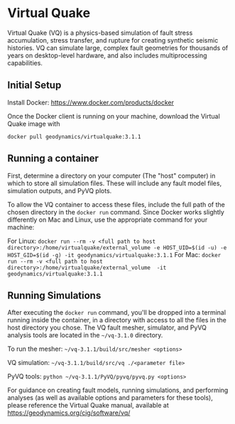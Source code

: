 # Virtual Quake
Virtual Quake (VQ) is a physics-based simulation of fault stress accumulation, stress transfer, and rupture for creating synthetic seismic histories. VQ can simulate large, complex fault geometries for thousands of years on desktop-level hardware, and also includes multiprocessing capabilities.

## Initial Setup
Install Docker: <https://www.docker.com/products/docker>

Once the Docker client is running on your machine, download the Virtual Quake image with

`docker pull geodynamics/virtualquake:3.1.1`

## Running a container
First, determine a directory on your computer (The "host" computer) in which to store all simulation files. These will include any fault model files, simulation outputs, and PyVQ plots.

To allow the VQ container to access these files, include the full path of the chosen directory in the `docker run` command.  Since Docker works slightly differently on Mac and Linux, use the appropriate command for your machine:

For Linux: `docker run --rm -v <full path to host directory>:/home/virtualquake/external_volume -e HOST_UID=$(id -u) -e HOST_GID=$(id -g) -it geodynamics/virtualquake:3.1.1`
For Mac: `docker run --rm -v <full path to host directory>:/home/virtualquake/external_volume  -it geodynamics/virtualquake:3.1.1`

## Running Simulations
After executing the `docker run` command, you'll be dropped into a terminal running inside the container, in a directory with access to all the files in the host directory you chose.  The VQ fault mesher, simulator, and PyVQ analysis tools are located in the `~/vq-3.1.0` directory.

To run the mesher:
`~/vq-3.1.1/build/src/mesher <options>`

VQ simulation:
`~/vq-3.1.1/build/src/vq ./<parameter file>`

PyVQ tools:
`python ~/vq-3.1.1/PyVQ/pyvq/pyvq.py <options>`

For guidance on creating fault models, running simulations, and performing analyses (as well as available options and parameters for these tools), please reference the Virtual Quake manual, available at 
<https://geodynamics.org/cig/software/vq/>

